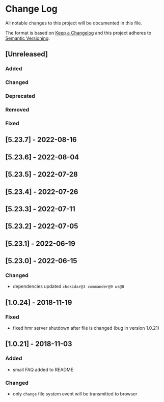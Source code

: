 # Change Log
All notable changes to this project will be documented in this file.

The format is based on [Keep a Changelog](http://keepachangelog.com/)
and this project adheres to [Semantic Versioning](http://semver.org/).

## [Unreleased]
### Added

### Changed

### Deprecated

### Removed

### Fixed

## [5.23.7] - 2022-08-16
## [5.23.6] - 2022-08-04
## [5.23.5] - 2022-07-28
## [5.23.4] - 2022-07-26
## [5.23.3] - 2022-07-11
## [5.23.2] - 2022-07-05
## [5.23.1] - 2022-06-19
## [5.23.0] - 2022-06-15
### Changed
 - dependencies updated `chokidar@3 commander@9 ws@8`

## [1.0.24] - 2018-11-19
### Fixed
 - fixed hmr server shutdown after file is changed (bug in version 1.0.21)

## [1.0.21] - 2018-11-03
### Added
 - small FAQ added to README

### Changed
 - only `change` file system event will be transmitted to browser
